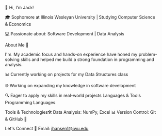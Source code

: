 👋 Hi, I'm Jack!

🎓 Sophomore at Illinois Wesleyan University | Studying Computer Science & Economics

💻 Passionate about: Software Development | Data Analysis


About Me 📝

I'm. My academic focus and hands-on experience have honed my problem-solving skills and helped me build a strong foundation in programming and analysis.

📊 Currently working on projects for my Data Structures class

🌐 Working on expanding my knowledge in software development

🔍 Eager to apply my skills in real-world projects
Languages & Tools
Programming Languages


Tools & Technologies🛠️ 
Data Analysis: NumPy, Excel 📊
Version Control: Git & GitHub 🐙

Let's Connect 🤝
Email: jhansen1@iwu.edu
